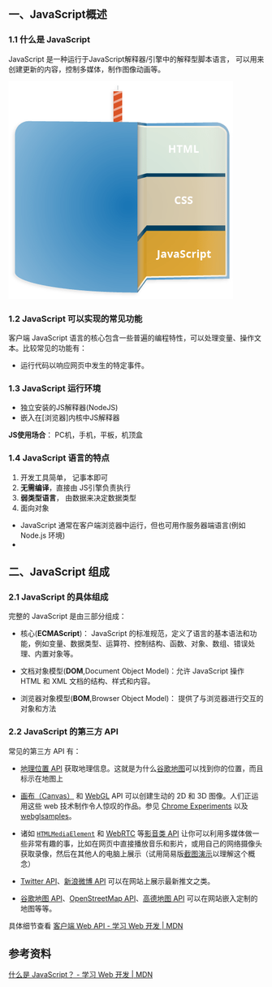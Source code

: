 ## 一、JavaScript概述

### 1.1 什么是  JavaScript

JavaScript 是一种运行于JavaScript解释器/引擎中的解释型脚本语言， 可以用来创建更新的内容，控制多媒体，制作图像动画等。

![标准 web 技术的三层——HTML、CSS 和 JavaScript](images/cake.png)



### 1.2   JavaScript 可以实现的常见功能

客户端 JavaScript 语言的核心包含一些普遍的编程特性，可以处理变量、操作文本。比较常见的功能有：

- 运行代码以响应网页中发生的特定事件。





### 1.3  JavaScript 运行环境

- 独立安装的JS解释器(NodeJS)
- 嵌入在[浏览器]内核中JS解释器

**JS使用场合**： PC机，手机，平板，机顶盒



### 1.4  JavaScript 语言的特点

1. 开发工具简单， 记事本即可
2. **无需编译**，直接由 JS引擎负责执行
3. **弱类型语言**， 由数据来决定数据类型
4. 面向对象



- JavaScript 通常在客户端浏览器中运行，但也可用作服务器端语言(例如 Node.js 环境)
- 



##  二、JavaScript 组成

### 2.1 JavaScript 的具体组成

完整的 JavaScript 是由三部分组成：

- 核心(**ECMAScript**)： JavaScript 的标准规范，定义了语言的基本语法和功能，例如变量、数据类型、运算符、控制结构、函数、对象、数组、错误处理、内置对象等。

- 文档对象模型(**DOM**,Document Object Model)：允许 JavaScript 操作 HTML 和 XML 文档的结构、样式和内容。

- 浏览器对象模型(**BOM**,Browser Object Model)：   提供了与浏览器进行交互的对象和方法





### 2.2 JavaScript 的第三方 API

常见的第三方 API 有：

- [地理位置 API](https://developer.mozilla.org/zh-CN/docs/Web/API/Geolocation) 获取地理信息。这就是为什么[谷歌地图](https://www.google.com/maps)可以找到你的位置，而且标示在地图上

- [画布（Canvas）](https://developer.mozilla.org/zh-CN/docs/Web/API/Canvas_API) 和 [WebGL](https://developer.mozilla.org/zh-CN/docs/Web/API/WebGL_API) API 可以创建生动的 2D 和 3D 图像。人们正运用这些 web 技术制作令人惊叹的作品。参见 [Chrome Experiments](https://experiments.withgoogle.com/collection/chrome) 以及 [webglsamples](https://webglsamples.org/)。

- 诸如 [`HTMLMediaElement`](https://developer.mozilla.org/zh-CN/docs/Web/API/HTMLMediaElement) 和 [WebRTC](https://developer.mozilla.org/zh-CN/docs/Web/API/WebRTC_API) 等[影音类 API](https://developer.mozilla.org/en-US/docs/Web/Media/Audio_and_video_delivery) 让你可以利用多媒体做一些非常有趣的事，比如在网页中直接播放音乐和影片，或用自己的网络摄像头获取录像，然后在其他人的电脑上展示（试用简易版[截图演示](http://chrisdavidmills.github.io/snapshot/)以理解这个概念）
- [Twitter API](https://developer.twitter.com/en/docs)、[新浪微博 API](https://open.weibo.com/) 可以在网站上展示最新推文之类。
- [谷歌地图 API](https://developers.google.com/maps/)、[OpenStreetMap API](https://wiki.openstreetmap.org/wiki/API)、[高德地图 API](https://lbs.amap.com/) 可以在网站嵌入定制的地图等等。

具体细节查看 [客户端 Web API - 学习 Web 开发 | MDN](https://developer.mozilla.org/zh-CN/docs/Learn/JavaScript/Client-side_web_APIs)



## 参考资料

[什么是 JavaScript？ - 学习 Web 开发 | MDN](https://developer.mozilla.org/zh-CN/docs/Learn/JavaScript/First_steps/What_is_JavaScript)